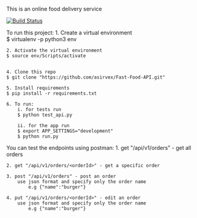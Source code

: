 This is an online food delivery service

[![Build Status](https://travis-ci.org/asirvex/Fast-Food-API.svg?branch=master)](https://travis-ci.org/asirvex/Fast-Food-API)

To run this project:
	1. Create a virtual environment   
	$ virtualenv -p python3 env
	
	2. Activate the virtual environment   
	$ source env/Scripts/activate
	
	
	4. Clone this repo   
	$ git clone "https://github.com/asirvex/Fast-Food-API.git"
	
	5. Install requirements   
	$ pip install -r requirements.txt
	
	6. To run:
		i. for tests run
		$ python test_api.py
		
		ii. for the app run
		$ export APP_SETTINGS="development"
		$ python run.py
		
You can test the endpoints using postman:
	1. get "/api/v1/orders" - get all orders
	
	2. get "/api/v1/orders/<orderId>" - get a specific order

	3. post "/api/v1/orders" - post an order
		use json format and specify only the order name 
			e.g {"name":"burger"}

	4. put "/api/v1/orders/<orderId>" - edit an order 
		use json format and specify only the order name 
			e.g {"name":"burger"}